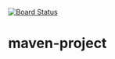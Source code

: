 [![Board Status](https://dev.azure.com/zedendale/7d121729-22ec-4291-a815-c3bd249f48b9/0c1026eb-cdde-441f-b988-8ccf4522263d/_apis/work/boardbadge/ed64da88-0f5e-4c36-8469-f1c4b56ed590)](https://dev.azure.com/zedendale/7d121729-22ec-4291-a815-c3bd249f48b9/_boards/board/t/0c1026eb-cdde-441f-b988-8ccf4522263d/Microsoft.RequirementCategory)
# maven-project
